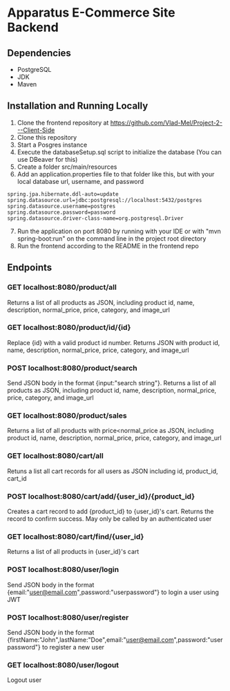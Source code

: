 # Apparatus E-Commerce Site Backend

## Dependencies

- PostgreSQL
- JDK
- Maven

## Installation and Running Locally

1. Clone the frontend repository at https://github.com/Vlad-Mel/Project-2---Client-Side
2. Clone this repository
3. Start a Posgres instance
4. Execute the databaseSetup.sql script to initialize the database (You can use DBeaver for this)
5. Create a folder src/main/resources 
6. Add an application.properties file to that folder like this, but with your local database url, username, and password
```
spring.jpa.hibernate.ddl-auto=update
spring.datasource.url=jdbc:postgresql://localhost:5432/postgres
spring.datasource.username=postgres
spring.datasource.password=password
spring.datasource.driver-class-name=org.postgresql.Driver
```
7. Run the application on port 8080 by running with your IDE or with "mvn spring-boot:run" on the command line in the project root directory
8. Run the frontend according to the README in the frontend repo

## Endpoints
### GET localhost:8080/product/all
Returns a list of all products as JSON, including product id, name, description, normal_price, price, category, and image_url
### GET localhost:8080/product/id/{id}
Replace {id} with a valid product id number. Returns JSON with product id, name, description, normal_price, price, category, and image_url
### POST localhost:8080/product/search
Send JSON body in the format {input:"search string"}. Returns a list of all products as JSON, including product id, name, description, normal_price, price, category, and image_url
### GET localhost:8080/product/sales
Returns a list of all products with price<normal_price as JSON, including product id, name, description, normal_price, price, category, and image_url
### GET localhost:8080/cart/all
Retuns a list all cart records for all users as JSON including id, product_id, cart_id
### POST localhost:8080/cart/add/{user_id}/{product_id}
Creates a cart record to add {product_id} to {user_id}'s cart. Returns the record to confirm success. May only be called by an authenticated user
### GET localhost:8080/cart/find/{user_id}
Returns a list of all products in {user_id}'s cart
### POST localhost:8080/user/login
Send JSON body in the format {email:"user@email.com",password:"userpassword"} to login a user using JWT
### POST localhost:8080/user/register
Send JSON body in the format {firstName:"John",lastName:"Doe",email:"user@email.com",password:"userpassword"} to register a new user
### GET localhost:8080/user/logout
Logout user
